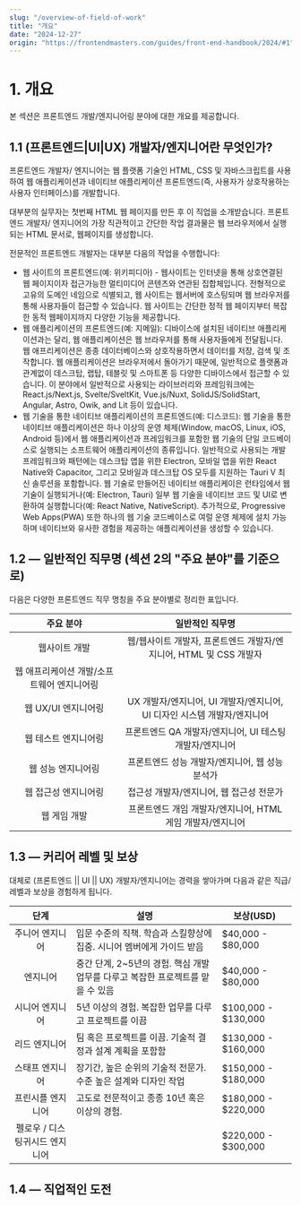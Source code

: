 ```yaml
---
slug: "/overview-of-field-of-work"
title: "개요"
date: "2024-12-27"
origin: "https://frontendmasters.com/guides/front-end-handbook/2024/#1"
---
```


# 1. 개요

본 섹션은 프론트엔드 개발/엔지니어링 분야에 대한 개요를 제공합니다.

## 1.1 (프론트엔드|UI|UX) 개발자/엔지니어란 무엇인가?

프론트엔드 개발자/ 엔지니어는 웹 플랫폼 기술인 HTML, CSS 및 자바스크립트를 사용하여 웹 애플리케이션과 네이티브 애플리케이션 프론트엔드(즉, 사용자가 상호작용하는 사용자 인터페이스)를 개발합니다.

대부분의 실무자는 첫번째 HTML 웹 페이지를 만든 후 이 직업을 소개받습니다. 프론트엔드 개발자/ 엔지니어의 가장 직관적이고 간단한 작업 결과물은 웹 브라우저에서 실행되는 HTML 문서로, 웹페이지를 생성합니다.

전문적인 프론트엔드 개발자는 대부분 다음의 작업을 수행합니다:

- 웹 사이트의 프론트엔드(예: 위키피디아) - 웹사이트는 인터넷을 통해 상호연결된 웹 페이지이자 접근가능한 멀티미디어 콘텐츠와 연관된 집합체입니다. 전형적으로 고유의 도메인 네임으로 식별되고, 웹 사이트는 웹서버에 호스팅되며 웹 브라우저를 통해 사용자들이 접근할 수 있습니다. 웹 사이트는 간단한 정적 웹 페이지부터 복잡한 동적 웹페이지까지 다양한 기능을 제공합니다.
- 웹 애플리케이션의 프론트엔드(예: 지메일): 디바이스에 설치된 네이티브 애플리케이션과는 달리, 웹 애플리케이션은 웹 브라우저를 통해 사용자들에게 전달됩니다. 웹 애프리케이션은 종종 데이터베이스와 상호작용하면서 데이터를 저장, 검색 및 조작합니다. 웹 애플리케이션은 브라우저에서 돌아가기 때문에, 일반적으로 플랫폼과 관계없이 데스크탑, 랩탑, 테블릿 및 스마트폰 등 다양한 디바이스에서 접근할 수 있습니다. 이 분야에서 일반적으로 사용되는 라이브러리와 프레임워크에는 React.js/Next.js, Svelte/SveltKit, Vue.js/Nuxt, SolidJS/SolidStart, Angular, Astro, Owik, and Lit 등이 있습니다.
- 웹 기술을 통한 네이티브 애플리케이션의 프론트엔드(예: 디스코드): 웹 기술을 통한 네이티브 애플리케이션은 하나 이상의 운영 체제(Window, macOS, Linux, iOS, Android 등)에서 웹 애플리케이션과 프레임워크를 포함한 웹 기술의 단일 코드베이스로 실행되는 소프트웨어 애플리케이션의 종류입니다. 일반적으로 사용되는 개발 프레임워크와 패턴에는 데스크탑 앱을 위한 Electron, 모바일 앱을 위한 React Native와 Capacitor, 그리고 모바일과 데스크탑 OS 모두를 지원하는 Tauri V
  최신 솔루션을 포함합니다. 웹 기술로 만들어진 네이티브 애플리케이은 런타임에서 웹 기술이 실행되거나(예: Electron, Tauri) 일부 웹 기술을 네이티브 코드 및 UI로 변환하여 실행합니다(예: React Native, NativeScript). 추가적으로, Progressive Web Apps(PWA) 또한 하나의 웹 기술 코드베이스로 여럴 운영 체제에 설치 가능하며 네이티브와 유사한 경험을 제공하는 애플리케이션을 생성할 수 있습니다.

## 1.2 — 일반적인 직무명 (섹션 2의 "주요 분야"를 기준으로)

다음은 다양한 프론트엔드 직무 명칭을 주요 분야별로 정리한 표입니다.

|                 주요 분야                  |                             일반적인 직무명                              |
| :----------------------------------------: | :----------------------------------------------------------------------: |
|               웹사이트 개발                |    웹/웹사이트 개발자, 프론트엔드 개발자/엔지니어, HTML 및 CSS 개발자    |
| 웹 애프리케이션 개발/소프트웨어 엔지니어링 |
|            웹 UX/UI 엔지니어링             | UX 개발자/엔지니어, UI 개발자/엔지니어, UI 디자인 시스템 개발자/엔지니어 |
|            웹 테스트 엔지니어링            |         프론트엔드 QA 개발자/엔지니어, UI 테스팅 개발자/엔지니어         |
|             웹 성능 엔지니어링             |             프론트엔드 성능 개발자/엔지니어, 웹 성능 분석가              |
|            웹 접근성 엔지니어링            |                 접근성 개발자/엔지니어, 웹 접근성 전문가                 |
|                웹 게임 개발                |        프론트엔드 개임 개발자/엔지니어, HTML 게임 개발자/엔지니어        |

## 1.3 — 커리어 레벨 및 보상

대체로 (프론트엔드 || UI || UX) 개발자/엔지니어는 경력을 쌓아가며 다음과 같은 직급/레벨과 보상을 경험하게 됩니다.

|              단계              | 설명                                                                            | 보상(USD)           |
| :----------------------------: | ------------------------------------------------------------------------------- | ------------------- |
|        주니어 엔지니어         | 입문 수준의 직책. 학습과 스킬향상에 집중. 시니어 멤버에게 가이드 받음           | $40,000 - $80,000   |
|            엔지니어            | 중간 단계, 2~5년의 경험. 핵심 개발 업무를 다루고 복잡한 프로젝트를 맡을 수 있음 | $40,000 - $80,000   |
|        시니어 엔지니어         | 5년 이상의 경험. 복잡한 업무를 다루고 프로젝트를 이끔                           | $100,000 - $130,000 |
|         리드 엔지니어          | 팀 혹은 프로젝트를 이끔. 기술적 결정과 설계 계획을 포함함                       | $130,000 - $160,000 |
|        스태프 엔지니어         | 장기간, 높은 순위의 기술적 전문가. 수준 높은 설계와 디자인 작업                 | $150,000 - $180,000 |
|       프린시플 엔지니어        | 고도로 전문적이고 종종 10년 혹은 이상의 경험.                                   | $180,000 - $220,000 |
| 펠로우 / 디스팅귀시드 엔지니어 |                                                                                 | $220,000 - $300,000 |

## 1.4 — 직업적인 도전

